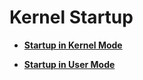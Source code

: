 # Kernel Startup

-   **[Startup in Kernel Mode](kernel-small-start-kernel.md)**  

-   **[Startup in User Mode](kernel-small-start-user.md)**  


